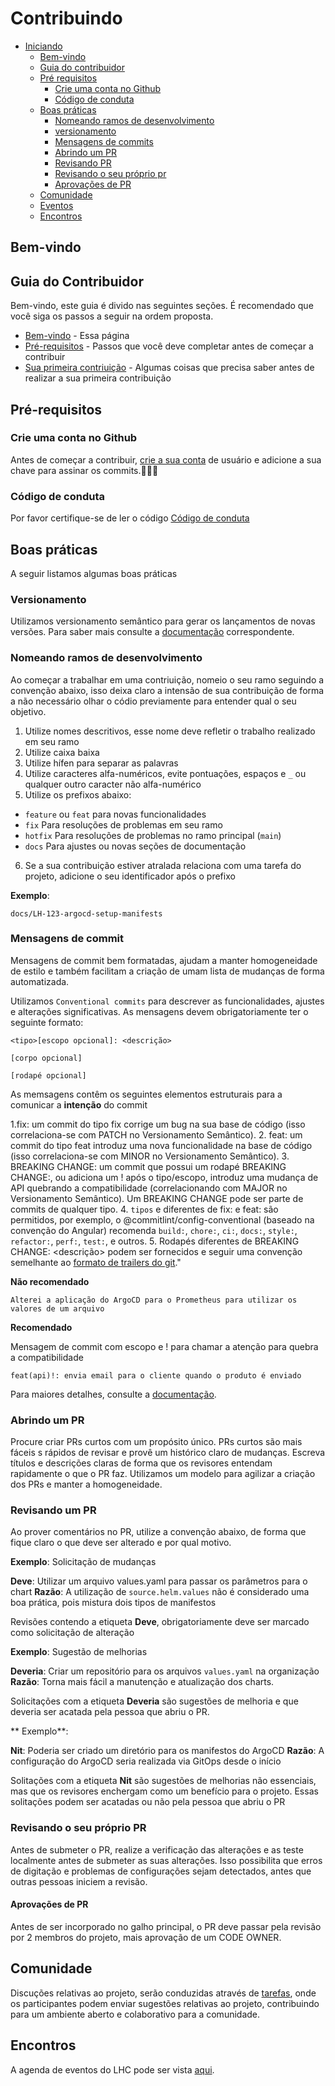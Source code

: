 # Contribuindo

- [Iniciando](#iniciando)
  - [Bem-vindo](#bem-vindo)
  - [Guia do contribuidor](#guia-do-contribuidor)
  - [Pré requisitos](#pre-requisitos)
    - [Crie uma conta no Github](#crie-uma-conta-no-github)
    - [Código de conduta](#codigo-de-conduta)
  - [Boas práticas](#boas-praticas)
    - [Nomeando ramos de desenvolvimento](#nomeando-galhos-de-desenvolvimento)
    - [versionamento](#versionamento)
    - [Mensagens de commits](#mensagens-de-commits)
    - [Abrindo um PR](#abrindo-um-pr)
    - [Revisando PR](#revisando-um-pr)
    - [Revisando o seu próprio pr](#revisando-o-seu-proprio-pr)
    - [Aprovações de PR](#aprovacoes-de-pr)
  - [Comunidade](#comunidade)
  - [Eventos](#eventos)
  - [Encontros](#encontros)

## Bem-vindo

## Guia do Contribuidor

Bem-vindo, este guia é divido nas seguintes seções.
É recomendado que você siga os passos a seguir na ordem proposta.

- [Bem-vindo](#bem-vindo) - Essa página
- [Pré-requisitos](#pre-requisitos) - Passos que você deve completar antes
   de começar a contribuir
- [Sua primeira contriuição](./FIRST-CONTRIBUTION.md) - Algumas coisas que precisa saber
  antes de realizar a sua primeira contribuição

## Pré-requisitos

### Crie uma conta no Github

Antes de começar a contribuir, [crie a sua conta](http://github.com/signup) de usuário e adicione a sua chave para assinar os commits.

### Código de conduta

Por favor certifique-se de ler o código [Código de conduta](https://github.com/lhc/estatuto/blob/master/src/codigo_conduta.md)

## Boas práticas

A seguir listamos algumas boas práticas

### Versionamento

Utilizamos versionamento semântico para gerar os lançamentos de novas versões. Para saber mais consulte a [documentação](https://semver.org/lang/pt-BR/) correspondente.

### Nomeando ramos de desenvolvimento

Ao começar a trabalhar em uma contriuição, nomeio o seu ramo seguindo a convenção abaixo, isso deixa claro a intensão 
de sua contribuição de forma a não necessário olhar o códio previamente para entender qual o seu objetivo.

1. Utilize nomes descritivos, esse nome deve refletir o trabalho realizado em seu ramo
2. Utilize caixa baixa
3. Utilize hífen para separar as palavras
4. Utilize caracteres alfa-numéricos, evite pontuações, espaços e `_` ou qualquer outro caracter não alfa-numérico
5. Utilize os prefixos abaixo:

  - `feature` ou `feat` para novas funcionalidades
  - `fix` Para resoluções de problemas em seu ramo
  - `hotfix` Para resoluções de problemas no ramo principal (`main`)
  - `docs` Para ajustes ou novas seções de documentação
6. Se a sua contribuição estiver atralada relaciona com uma tarefa do projeto, adicione o seu identificador após o prefixo

**Exemplo**:

```
docs/LH-123-argocd-setup-manifests
```

### Mensagens de commit

Mensagens de commit bem formatadas, ajudam a manter homogeneidade de estilo e também facilitam a criação de umam lista
de mudanças de forma automatizada.

Utilizamos `Conventional commits` para descrever as funcionalidades, ajustes e alterações significativas.
As mensagens devem obrigatoriamente ter o seguinte formato:

```
<tipo>[escopo opcional]: <descrição>

[corpo opcional]

[rodapé opcional]
````

As memsagens contêm os seguintes elementos estruturais para a comunicar a **intenção** do commit


1.fix: um commit do tipo fix corrige um bug na sua base de código (isso correlaciona-se com PATCH no Versionamento Semântico). 
2. feat: um commit do tipo feat introduz uma nova funcionalidade na base de código (isso correlaciona-se com MINOR no Versionamento Semântico).
3. BREAKING CHANGE: um commit que possui um rodapé BREAKING CHANGE:, ou adiciona um ! após o tipo/escopo, introduz uma mudança de API quebrando a compatibilidade (correlacionando com MAJOR no Versionamento Semântico). 
   Um BREAKING CHANGE pode ser parte de commits de qualquer tipo. 
4. `tipos` e diferentes de fix: e feat: são permitidos, por exemplo, o @commitlint/config-conventional (baseado na convenção do Angular)
    recomenda `build:`, `chore:`, `ci:`, `docs:`, `style:`, `refactor:`, `perf:`, `test:`, e outros. 
5. Rodapés diferentes de BREAKING CHANGE: <descrição> podem ser fornecidos e seguir uma convenção semelhante ao [formato de trailers do git](https://git-scm.com/docs/git-interpret-trailers/pt_BR)."

**Não recomendado**

```
Alterei a aplicação do ArgoCD para o Prometheus para utilizar os valores de um arquivo
```

**Recomendado**

Mensagem de commit com escopo e ! para chamar a atenção para quebra a compatibilidade
```
feat(api)!: envia email para o cliente quando o produto é enviado
```

Para maiores detalhes, consulte a [documentação](https://www.conventionalcommits.org/pt-br/v1.0.0/).

### Abrindo um PR

Procure criar PRs curtos com um propósito único. PRs curtos são mais fáceis s rápidos de revisar e provê um histórico claro de mudanças.
Escreva títulos e descrições claras de forma que os revisores entendam rapidamente o que o PR faz. Utilizamos um modelo para agilizar a criação dos PRs e
manter a homogeneidade.

### Revisando um PR

Ao prover comentários no PR, utilize a convenção abaixo, de forma que fique claro o que deve ser alterado e por qual motivo.

**Exemplo**: Solicitação de mudanças

**Deve**: Utilizar um arquivo values.yaml para passar os parâmetros para o chart 
**Razão**: A utilização de `source.helm.values` não é considerado uma boa prática, pois mistura dois tipos de manifestos

Revisões contendo a etiqueta **Deve**, obrigatoriamente deve ser marcado como solicitação de alteração

**Exemplo**: Sugestão de melhorias

**Deveria**: Criar um repositório para os arquivos `values.yaml` na organização
**Razão**: Torna mais fácil a manutenção e atualização dos charts.

Solicitações com a etiqueta **Deveria** são sugestões de melhoria e que deveria ser acatada pela pessoa que abriu o PR.

** Exemplo**:

**Nit**: Poderia ser criado um diretório para os manifestos do ArgoCD
**Razão**: A configuração do ArgoCD seria realizada via GitOps desde o início

Solitações com a etiqueta **Nit** são sugestões de melhorias não essenciais, mas que os revisores enchergam como um benefício para o projeto.
Essas solitações podem ser acatadas ou não pela pessoa que abriu o PR

### Revisando o seu próprio PR

Antes de submeter o PR, realize a verificação das alterações e as teste localmente antes de submeter as suas alterações. Isso possibilita
que erros de digitação e problemas de configurações sejam detectados, antes que outras pessoas iniciem a revisão.

#### Aprovações de PR

Antes de ser incorporado no galho principal, o PR deve passar pela revisão por 2 membros do projeto, mais aprovação de um CODE OWNER.

## Comunidade

Discuções relativas ao projeto, serão conduzidas através de [tarefas](https://github.com/lhc/infra/issues), onde os participantes
podem enviar sugestões relativas ao projeto, contribuindo para um ambiente aberto e colaborativo para a comunidade. 

## Encontros

A agenda de eventos do LHC pode ser vista [aqui](https://eventos.lhc.net.br/).

